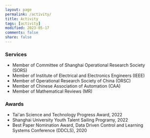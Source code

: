 ```yaml
---
layout: page
permalink: /activity/
title: Activity
tags: [activity]
modified: 2023-05-17 
comments: false
share: false
---
```



### Services

* Member of Committee of Shanghai Operational Research Society (SORS)
* Member of Institute of Electrical and Electronics Engineers (IEEE)
* Member of Operational Research Society of China (ORSC)
* Member of Chinese Association of Automation (CAA) 
* Member of Mathematical Reviews (MR)


### Awards

* Tai'an Science and Technology Progress Award, 2022
* Shanghai University Youth Talent Sailing Programy, 2022
* Best Paper Nomination Award, Data Driven Control and Learning Systems Conference (DDCLS), 2020
